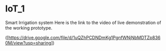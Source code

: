 # IoT_1
Smart Irrigation system
 Here is the link to the video of live demonstration of the working prototype.

 ([https://drive.google.com/file/d/1uQZhPCDNDmKg1PgnfWNjNbMDTZp8360M/view?usp=sharing])
